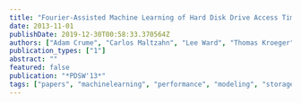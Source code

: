 ```yaml
---
title: "Fourier-Assisted Machine Learning of Hard Disk Drive Access Time Models"
date: 2013-11-01
publishDate: 2019-12-30T00:58:33.370564Z
authors: ["Adam Crume", "Carlos Maltzahn", "Lee Ward", "Thomas Kroeger", "Matthew Curry", "Ron Oldfield"]
publication_types: ["1"]
abstract: ""
featured: false
publication: "*PDSW'13*"
tags: ["papers", "machinelearning", "performance", "modeling", "storagemedium", "neuralnetworks"]
---
```


